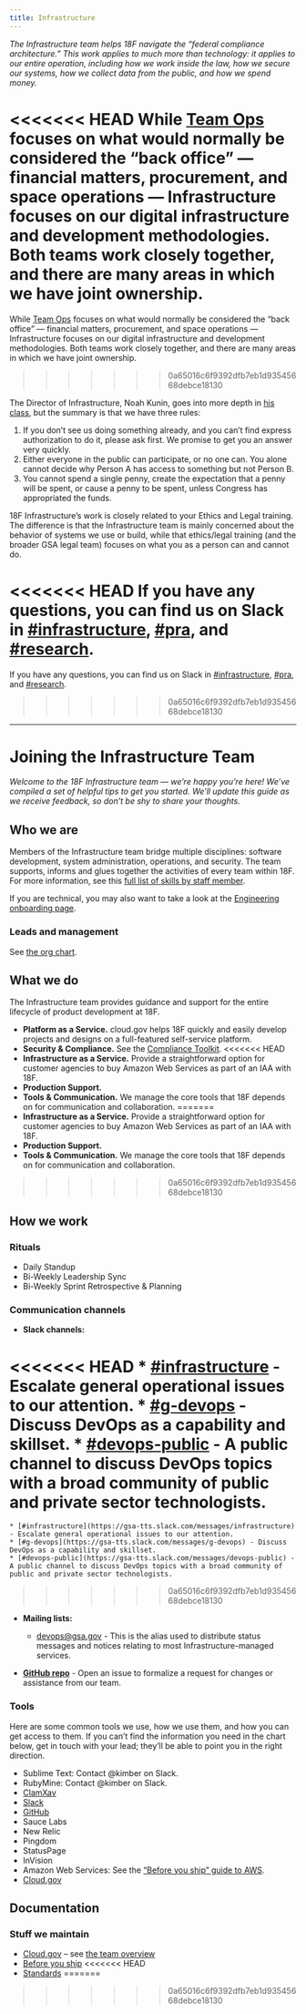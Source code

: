 ```yaml
---
title: Infrastructure
---
```


_The Infrastructure team helps 18F navigate the “federal compliance architecture.” This work applies to much more than technology: it applies to our entire operation, including how we work inside the law, how we secure our systems, how we collect data from the public, and how we spend money._

<<<<<<< HEAD
While [Team Ops](/ops) focuses on what would normally be considered the “back office” — financial matters, procurement, and space operations — Infrastructure focuses on our digital infrastructure and development methodologies. Both teams work closely together, and there are many areas in which we have joint ownership. 
=======
While [Team Ops](/ops) focuses on what would normally be considered the “back office” — financial matters, procurement, and space operations — Infrastructure focuses on our digital infrastructure and development methodologies. Both teams work closely together, and there are many areas in which we have joint ownership.
>>>>>>> 0a65016c6f9392dfb7eb1d93545668debce18130

The Director of Infrastructure, Noah Kunin, goes into more depth in [his class](/intro-to-18f-infrastructure), but the summary is that we have three rules:

1. If you don’t see us doing something already, and you can’t find express authorization to do it, please ask first. We promise to get you an answer very quickly.
2. Either everyone in the public can participate, or no one can. You alone cannot decide why Person A has access to something but not Person B.
3. You cannot spend a single penny, create the expectation that a penny will be spent, or cause a penny to be spent, unless Congress has appropriated the funds.

18F Infrastructure’s work is closely related to your Ethics and Legal training. The difference is that the Infrastructure team is mainly concerned about the behavior of systems we use or build, while that ethics/legal training (and the broader GSA legal team) focuses on what you as a person can and cannot do.

<<<<<<< HEAD
If you have any questions, you can find us on Slack in [#infrastructure](https://18f.slack.com/messages/infrastructure/), [#pra](https://18f.slack.com/messages/pra/), and [#research](https://18f.slack.com/messages/research/).
=======
If you have any questions, you can find us on Slack in [#infrastructure](https://gsa-tts.slack.com/messages/infrastructure/), [#pra](https://gsa-tts.slack.com/messages/pra/), and [#research](https://gsa-tts.slack.com/messages/research/).
>>>>>>> 0a65016c6f9392dfb7eb1d93545668debce18130

---

# Joining the Infrastructure Team

_Welcome to the 18F Infrastructure team — we’re happy you’re here! We’ve compiled a set of helpful tips to get you started. We’ll update this guide as we receive feedback, so don’t be shy to share your thoughts._

## <a id="who-we-are">Who we are</a>

Members of the Infrastructure team bridge multiple disciplines: software development, system administration, operations, and security. The team supports, informs and glues together the activities of every team within 18F. For more information, see this [full list of skills by staff member](https://docs.google.com/spreadsheets/d/1X0i53EqWTzh0l3lrs0us-2bZ_2Z6TUGn2Y3lPHmSuXo/edit#gid=0).

If you are technical, you may also want to take a look at the [Engineering onboarding page](/engineering).

### <a id="leads-and-management">Leads and management</a>

See [the org chart](/org-chart).

## <a id="what-we-do">What we do</a>

The Infrastructure team provides guidance and support for the entire lifecycle of product development at 18F.

* **Platform as a Service.** cloud.gov helps 18F quickly and easily develop projects and designs on a full-featured self-service platform.
* **Security & Compliance.** See the [Compliance Toolkit](https://github.com/18F/compliance-toolkit).
<<<<<<< HEAD
* **Infrastructure as a Service.** Provide a straightforward option for customer agencies to buy Amazon Web Services as part of an IAA with 18F. 
* **Production Support.**
* **Tools & Communication.** We manage the core tools that 18F depends on for communication and collaboration. 
=======
* **Infrastructure as a Service.** Provide a straightforward option for customer agencies to buy Amazon Web Services as part of an IAA with 18F.
* **Production Support.**
* **Tools & Communication.** We manage the core tools that 18F depends on for communication and collaboration.
>>>>>>> 0a65016c6f9392dfb7eb1d93545668debce18130

## <a id="how-we-work">How we work</a>

### <a id="rituals">Rituals</a>

* Daily Standup
* Bi-Weekly Leadership Sync
* Bi-Weekly Sprint Retrospective & Planning

### <a id="communication-channels">Communication channels</a>

* **Slack channels:**

<<<<<<< HEAD
	* [#infrastructure](https://18f.slack.com/messages/infrastructure) - Escalate general operational issues to our attention.
	* [#g-devops](https://18f.slack.com/messages/g-devops) - Discuss DevOps as a capability and skillset.
	* [#devops-public](https://18f.slack.com/messages/devops-public) - A public channel to discuss DevOps topics with a broad community of public and private sector technologists.
=======
	* [#infrastructure](https://gsa-tts.slack.com/messages/infrastructure) - Escalate general operational issues to our attention.
	* [#g-devops](https://gsa-tts.slack.com/messages/g-devops) - Discuss DevOps as a capability and skillset.
	* [#devops-public](https://gsa-tts.slack.com/messages/devops-public) - A public channel to discuss DevOps topics with a broad community of public and private sector technologists.
>>>>>>> 0a65016c6f9392dfb7eb1d93545668debce18130

* **Mailing lists:**

	* devops@gsa.gov - This is the alias used to distribute status messages and notices relating to most Infrastructure-managed services.

* **[GitHub repo](https://github.com/18F/infrastructure/issues)** - Open an issue to formalize a request for changes or assistance from our team.

### <a id="tools">Tools</a>

Here are some common tools we use, how we use them, and how you can get access to them. If you can’t find the information you need in the chart below, get in touch with your lead; they’ll be able to point you in the right direction.

* Sublime Text: Contact @kimber on Slack.
* RubyMine: Contact @kimber on Slack.
* [ClamXav](/clamxav)
* [Slack](/slack)
* [GitHub](/github)
* Sauce Labs
* New Relic
* Pingdom
* StatusPage
* InVision
* Amazon Web Services: See the [“Before you ship” guide to AWS](https://pages.18f.gov/before-you-ship/infrastructure/aws/).
* [Cloud.gov](https://cloud.gov/)

## <a id="documentation">Documentation</a>

### <a id="stuff-we-maintain">Stuff we maintain</a>

* [Cloud.gov](https://cloud.gov/) – see [the team overview](https://github.com/18F/cg-product/blob/master/Onboarding.md)
* [Before you ship](https://pages.18f.gov/before-you-ship/)
<<<<<<< HEAD
* [Standards](https://hub.18f.gov/standards/)
=======
>>>>>>> 0a65016c6f9392dfb7eb1d93545668debce18130
